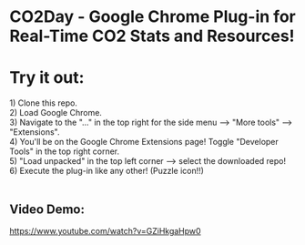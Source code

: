 # CO2Day - Google Chrome Plug-in for Real-Time CO2 Stats and Resources!

# Try it out:
<div>
    1) Clone this repo.<br/>
    2) Load Google Chrome.<br/>
    3) Navigate to the "..." in the top right for the side menu --> "More tools" --> "Extensions".<br/>
    4) You'll be on the Google Chrome Extensions page! Toggle "Developer Tools" in the top right corner.<br/>
    5) "Load unpacked" in the top left corner --> select the downloaded repo!<br/>
    6) Execute the plug-in like any other! (Puzzle icon!!)<br/>
</div> <br/>



## Video Demo:

https://www.youtube.com/watch?v=GZiHkgaHpw0
